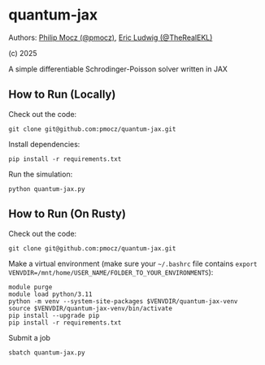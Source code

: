 # quantum-jax

Authors: [Philip Mocz (@pmocz)](https://github.com/pmocz/), [Eric Ludwig (@TheRealEKL)](https://github.com/TheRealEKL)

(c) 2025

A simple differentiable Schrodinger-Poisson solver written in JAX

## How to Run (Locally)

Check out the code: 

```console
git clone git@github.com:pmocz/quantum-jax.git
```

Install dependencies:

```console
pip install -r requirements.txt
```

Run the simulation:

```console
python quantum-jax.py
```

## How to Run (On Rusty)

Check out the code: 

```console
git clone git@github.com:pmocz/quantum-jax.git
```

Make a virtual environment (make sure your `~/.bashrc` file contains `export VENVDIR=/mnt/home/USER_NAME/FOLDER_TO_YOUR_ENVIRONMENTS`):

```console
module purge
module load python/3.11
python -m venv --system-site-packages $VENVDIR/quantum-jax-venv
source $VENVDIR/quantum-jax-venv/bin/activate
pip install --upgrade pip
pip install -r requirements.txt
```

Submit a job

```console
sbatch quantum-jax.py
```